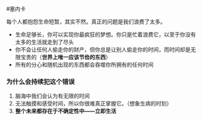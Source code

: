 #塞内卡

每个人都抱怨生命短暂，其实不然。真正的问题是我们浪费了太多。

* 生命足够长，你可以实现你最疯狂的梦想。你只是忙着浪费它，以至于你没有太多的生活就走到了尽头
* 你不会让任何人偷走你的财产，但你总是让别人偷走你的时间，而时间却是无限宝贵的（**世界上唯一应该节俭的东西**）
* 所有的分心和随机出现的东西都会吞噬你所拥有的任何时间


### 为什么会持续犯这个错误
1. 脑海中我们会认为有无限的时间
2. 无法触摸和感受时间，所以你很难真正掌握它。（想象生病的时刻）
3. **整个未来都存在于不确定性中——立即生活**





























